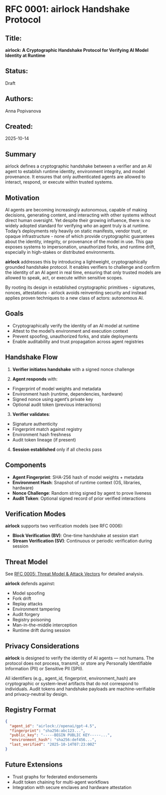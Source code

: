# RFC 0001: airlock Handshake Protocol
## Title: 
**airlock: A Cryptographic Handshake Protocol for Verifying AI Model Identity at Runtime**

## Status:
Draft

## Authors:
Anna Popivanova

## Created:
2025-10-14

## Summary
airlock defines a cryptographic handshake between a verifier and an AI agent to establish runtime identity, environment integrity, and model provenance. It ensures that only authenticated agents are allowed to interact, respond, or execute within trusted systems.

## Motivation
AI agents are becoming increasingly autonomous, capable of making decisions, generating content, and interacting with other systems without direct human oversight. Yet despite their growing influence, there is no widely adopted standard for verifying *who* an agent truly is at runtime.
Today’s deployments rely heavily on static manifests, vendor trust, or opaque infrastructure - none of which provide cryptographic guarantees about the identity, integrity, or provenance of the model in use. This gap exposes systems to impersonation, unauthorized forks, and runtime drift, especially in high-stakes or distributed environments.

**airlock** addresses this by introducing a lightweight, cryptographically grounded handshake protocol. It enables verifiers to challenge and confirm the identity of an AI agent in real time, ensuring that only trusted models are allowed to speak, act, or execute within sensitive scopes.

By rooting its design in established cryptographic primitives - signatures, nonces, attestations - airlock avoids reinventing security and instead applies proven techniques to a new class of actors: autonomous AI.

## Goals
 - Cryptographically verify the identity of an AI model at runtime
 - Attest to the model’s environment and execution context
 - Prevent spoofing, unauthorized forks, and stale deployments
 - Enable auditability and trust propagation across agent registries

## Handshake Flow
 1. **Verifier initiates handshake** with a signed nonce challenge

 2. **Agent responds** with:
  - Fingerprint of model weights and metadata
  - Environment hash (runtime, dependencies, hardware)
  - Signed nonce using agent’s private key
  - Optional audit token (previous interactions)

 3. **Verifier validates**:
  - Signature authenticity
  - Fingerprint match against registry
  - Environment hash freshness
  - Audit token lineage (if present)

 4. **Session established** only if all checks pass

## Components
 - **Agent Fingerprint**: SHA-256 hash of model weights + metadata
 - **Environment Hash**: Snapshot of runtime context (OS, libraries, hardware)
 - **Nonce Challenge**: Random string signed by agent to prove liveness
 - **Audit Token**: Optional signed record of prior verified interactions

## Verification Modes
**airlock** supports two verification models (see RFC 0006):

- **Block Verification (BV)**: One-time handshake at session start
- **Stream Verification (SV)**: Continuous or periodic verification during session

## Threat Model
See [RFC 0005: Threat Model & Attack Vectors](0005-threat-model.md) for detailed analysis.

**airlock** defends against:
 - Model spoofing
 - Fork drift
 - Replay attacks
 - Environment tampering
 - Audit forgery
 - Registry poisoning
 - Man-in-the-middle interception
 - Runtime drift during session

## Privacy Considerations
**airlock** is designed to verify the identity of AI agents — not humans. The protocol does not process, transmit, or store any Personally Identifiable Information (PII) or Sensitive PII (SPII).

All identifiers (e.g., agent_id, fingerprint, environment_hash) are cryptographic or system-level artifacts that do not correspond to individuals. Audit tokens and handshake payloads are machine-verifiable and privacy-neutral by design.

## Registry Format
```json
{
  "agent_id": "airlock://openai/gpt-4.5",
  "fingerprint": "sha256:abc123...",
  "public_key": "-----BEGIN PUBLIC KEY-----...",
  "environment_hash": "sha256:def456...",
  "last_verified": "2025-10-14T07:23:00Z"
}
```

## Future Extensions
 - Trust graphs for federated endorsements
 - Audit token chaining for multi-agent workflows
 - Integration with secure enclaves and hardware attestation
